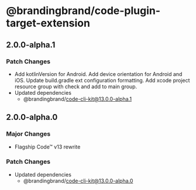 # @brandingbrand/code-plugin-target-extension

## 2.0.0-alpha.1

### Patch Changes

- Add kotlinVersion for Android. Add device orientation for Android and iOS. Update build.gradle ext configuration formatting. Add xcode project resource group with check and add to main group.
- Updated dependencies
  - @brandingbrand/code-cli-kit@13.0.0-alpha.1

## 2.0.0-alpha.0

### Major Changes

- Flagship Code™ v13 rewrite

### Patch Changes

- Updated dependencies
  - @brandingbrand/code-cli-kit@13.0.0-alpha.0
